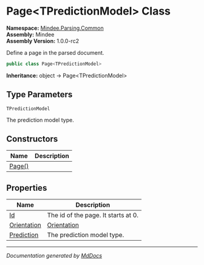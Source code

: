 ﻿<!--  
  <auto-generated>   
    The contents of this file were generated by a tool.  
    Changes to this file may be list if the file is regenerated  
  </auto-generated>   
-->

# Page\<TPredictionModel\> Class

**Namespace:** [Mindee.Parsing.Common](../index.md)  
**Assembly:** Mindee  
**Assembly Version:** 1.0.0\-rc2

Define a page in the parsed document.

```csharp
public class Page<TPredictionModel>
```

**Inheritance:** object → Page\<TPredictionModel\>

## Type Parameters

`TPredictionModel`

The prediction model type.

## Constructors

| Name                            | Description |
| ------------------------------- | ----------- |
| [Page()](constructors/index.md) |             |

## Properties

| Name                                     | Description                              |
| ---------------------------------------- | ---------------------------------------- |
| [Id](properties/Id.md)                   | The id of the page. It starts at 0.      |
| [Orientation](properties/Orientation.md) | [Orientation](properties/Orientation.md) |
| [Prediction](properties/Prediction.md)   | The prediction model type.               |

___

*Documentation generated by [MdDocs](https://github.com/ap0llo/mddocs)*

